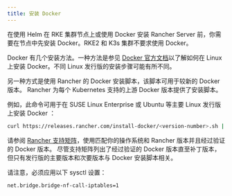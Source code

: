 ```yaml
---
title: 安装 Docker
---
```


在使用 Helm 在 RKE 集群节点上或使用 Docker 安装 Rancher Server 前，你需要在节点中先安装 Docker。RKE2 和 K3s 集群不要求使用 Docker。

Docker 有几个安装方法。一种方法是参见 [Docker 官方文档](https://docs.docker.com/install/)以了解如何在 Linux 上安装 Docker。不同 Linux 发行版的安装步骤可能有所不同。

另一种方式是使用 Rancher 的 Docker 安装脚本，该脚本可用于较新的 Docker 版本。 Rancher 为每个 Kubernetes 支持的上游 Docker 版本提供了安装脚本。

例如，此命令可用于在 SUSE Linux Enterprise 或 Ubuntu 等主要 Linux 发行版上安装 Docker ：

```bash
curl https://releases.rancher.com/install-docker/<version-number>.sh | sh
```

请参阅 [Rancher 支持矩阵](https://www.suse.com/suse-rancher/support-matrix)，使用匹配你的操作系统和 Rancher 版本并且经过验证的 Docker 版本。 尽管支持矩阵列出了经过验证的 Docker 版本直至补丁版本，但只有发行版的主要版本和次要版本与 Docker 安装脚本相关。

请注意，必须应用以下 sysctl 设置：

```bash
net.bridge.bridge-nf-call-iptables=1
```
